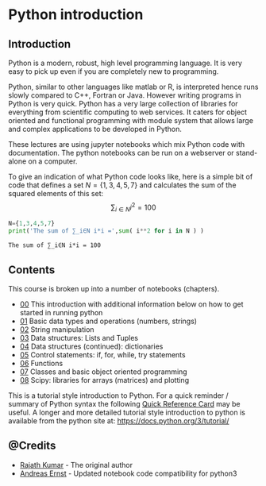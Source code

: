 # Python introduction

## Introduction

Python is a modern, robust, high level programming language. It is very easy to pick up even if you are completely new to programming. 

Python, similar to other languages like matlab or R, is interpreted hence runs slowly compared to C++, Fortran or Java. However writing programs in Python is very quick. Python has a very large collection of libraries for everything from scientific computing to web services. It caters for object oriented and functional programming with module system that allows large and complex applications to be developed in Python. 

These lectures are using jupyter notebooks which mix Python code with documentation. The python notebooks can be run on a webserver or stand-alone on a computer.

To give an indication of what Python code looks like, here is a simple bit of code that defines a set $N=\{1,3,4,5,7\}$ and calculates the sum of the squared elements of this set: $$\sum_{i\in N} i^2=100$$


```python
N={1,3,4,5,7}
print('The sum of ∑_i∈N i*i =',sum( i**2 for i in N ) )
```

    The sum of ∑_i∈N i*i = 100


## Contents

This course is broken up into a number of notebooks (chapters).

* [00](00.ipynb) This introduction with additional information below on how to get started in running python
* [01](01.ipynb) Basic data types and operations (numbers, strings) 
* [02](02.ipynb) String manipulation 
* [03](03.ipynb) Data structures: Lists and Tuples
* [04](04.ipynb) Data structures (continued): dictionaries
* [05](05.ipynb) Control statements: if, for, while, try statements
* [06](06.ipynb) Functions
* [07](07.ipynb) Classes and basic object oriented programming
* [08](08.ipynb) Scipy: libraries for arrays (matrices) and plotting
    

This is a tutorial style introduction to Python. For a quick reminder / summary of Python syntax the following [Quick Reference Card](http://www.cs.put.poznan.pl/csobaniec/software/python/py-qrc.html) may be useful. A longer and more detailed tutorial style introduction to python is available from the python site at: https://docs.python.org/3/tutorial/

## @Credits
- [Rajath Kumar](https://github.com/rajathkumarmp/Python-Lectures) - The original author
- [Andreas Ernst](http://users.monash.edu.au/~andreas) - Updated notebook code compatibility for python3